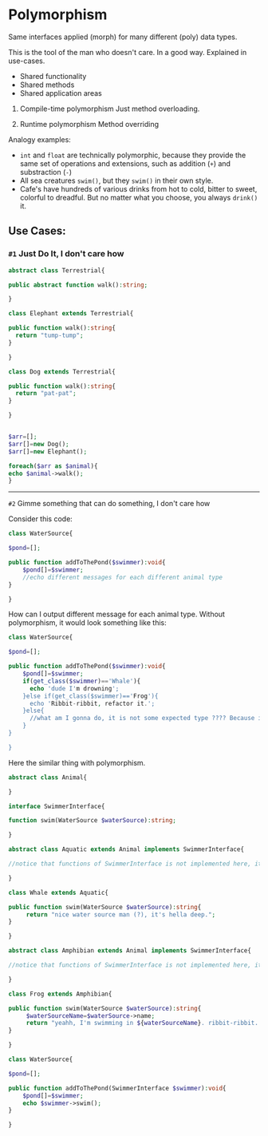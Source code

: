 # Polymorphism

Same interfaces applied (morph) for many different (poly) data types.

This is the tool of the man who doesn't care. In a good way. Explained in use-cases.

- Shared functionality
- Shared methods
- Shared application areas


1. Compile-time polymorphism
Just method overloading.

2. Runtime polymorphism
Method overriding



Analogy examples: 
- `int` and `float` are technically polymorphic, because they provide the same set of operations and extensions, such as addition (`+`) and substraction (`-`)
- All sea creatures `swim()`, but they `swim()` in their own style. 
- Cafe's have hundreds of various drinks from hot to cold, bitter to sweet, colorful to dreadful. But no matter what you choose, you always `drink()` it.



## Use Cases:

### `#1` Just Do It, I don't care how

```php
abstract class Terrestrial{

public abstract function walk():string;

}
```

```php
class Elephant extends Terrestrial{

public function walk():string{
  return "tump-tump";
}

}
```

```php
class Dog extends Terrestrial{

public function walk():string{
  return "pat-pat";
}

}
```

```php

$arr=[];
$arr[]=new Dog();
$arr[]=new Elephant();

foreach($arr as $animal){
echo $animal->walk();
}

```

---

`#2` Gimme something that can do something, I don't care how 


Consider this code:
```php
class WaterSource{

$pond=[];

public function addToThePond($swimmer):void{
    $pond[]=$swimmer;
    //echo different messages for each different animal type
}

}
```

How can I output different message for each animal type. Without polymorphism, it would look something like this:

```php
class WaterSource{

$pond=[];

public function addToThePond($swimmer):void{
    $pond[]=$swimmer;
    if(get_class($swimmer)=='Whale'){
      echo 'dude I'm drowning';
    }else if(get_class($swimmer)=='Frog'){
      echo 'Ribbit-ribbit, refactor it.';
    }else{
      //what am I gonna do, it is not some expected type ???? Because it is not guaranteed
    }
}

}
```

Here the similar thing with polymorphism. 


```php
abstract class Animal{

}
```

```php
interface SwimmerInterface{

function swim(WaterSource $waterSource):string;

}
```

```php
abstract class Aquatic extends Animal implements SwimmerInterface{

//notice that functions of SwimmerInterface is not implemented here, it is enforced on the child class

}
```

```php
class Whale extends Aquatic{

public function swim(WaterSource $waterSource):string{
     return "nice water source man (?), it's hella deep.";
}

}
```

```php
abstract class Amphibian extends Animal implements SwimmerInterface{

//notice that functions of SwimmerInterface is not implemented here, it is enforced on the child class

}
```

```php
class Frog extends Amphibian{

public function swim(WaterSource $waterSource):string{
     $waterSourceName=$waterSource->name;
     return "yeahh, I'm swimming in ${waterSourceName}. ribbit-ribbit...";
}

}
```


```php
class WaterSource{

$pond=[];

public function addToThePond(SwimmerInterface $swimmer):void{
    $pond[]=$swimmer;
    echo $swimmer->swim();
}

}
```



